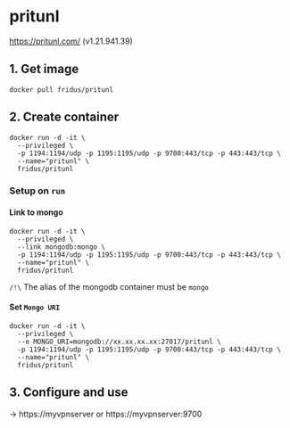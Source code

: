# pritunl
https://pritunl.com/ (v1.21.941.39)

## 1. Get image

```
docker pull fridus/pritunl
```


## 2. Create container

```
docker run -d -it \
  --privileged \
  -p 1194:1194/udp -p 1195:1195/udp -p 9700:443/tcp -p 443:443/tcp \
  --name="pritunl" \
  fridus/pritunl
```

###  Setup on `run`

#### Link to mongo

```
docker run -d -it \
  --privileged \
  --link mongodb:mongo \
  -p 1194:1194/udp -p 1195:1195/udp -p 9700:443/tcp -p 443:443/tcp \
  --name="pritunl" \
  fridus/pritunl
```

`/!\` The alias of the mongodb container must be `mongo`

#### Set `Mongo URI`

```
docker run -d -it \
  --privileged \
  --e MONGO_URI=mongodb://xx.xx.xx.xx:27017/pritunl \
  -p 1194:1194/udp -p 1195:1195/udp -p 9700:443/tcp -p 443:443/tcp \
  --name="pritunl" \
  fridus/pritunl
```


## 3. Configure and use

-> https://myvpnserver or https://myvpnserver:9700
